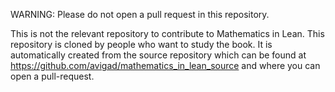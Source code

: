 WARNING: Please do not open a pull request in this repository.

This is not the relevant repository to contribute to Mathematics in Lean. This repository is cloned by people who want to study the book. It is automatically created from the source repository which can be found at  https://github.com/avigad/mathematics_in_lean_source and where you can open a pull-request.
